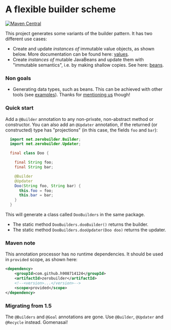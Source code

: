 # A flexible builder scheme

[![Maven Central](https://maven-badges.herokuapp.com/maven-central/com.github.h908714124/zerobuilder/badge.svg)](https://maven-badges.herokuapp.com/maven-central/com.github.h908714124/zerobuilder)

This project generates some variants of the builder pattern.
It has two different use cases:

* Create and update <em>instances of</em> immutable value objects, as shown below.
  More documentation can be found here: [values](values.md).
* Create <em>instances of</em> mutable JavaBeans and update them with "immutable semantics", i.e. by making shallow copies.
  See here: [beans](beans.md).

### Non goals

* Generating data types, such as beans. This can be achieved with other tools (see [examples](examples)).
  Thanks for [mentioning us](https://github.com/jodastephen/compare-beangen) though!

### Quick start

Add a `@Builder` annotation to any non-private, non-abstract method or constructor.
You can also add an `@Updater` annotation, if the returned (or constructed) type has "projections" 
(in this case, the fields `foo` and `bar`):

````java
  import net.zerobuilder.Builder;
  import net.zerobuilder.Updater;

  final class Doo {

    final String foo;
    final String bar;

    @Builder
    @Updater
    Doo(String foo, String bar) {
      this.foo = foo;
      this.bar = bar;
    }
  }
````

This will generate a class called `DooBuilders` in the same package.

* The static method `DooBuilders.dooBuilder()` returns the builder.
* The static method `DooBuilders.dooUpdater(Doo doo)` returns the updater.

### Maven note

This annotation processor has no runtime dependencies.
It should be used in `provided` scope, as shown here:
 
````xml
<dependency>
    <groupId>com.github.h908714124</groupId>
    <artifactId>zerobuilder</artifactId>
    <!--<version>...</version>-->
    <scope>provided</scope>
</dependency>
````

### Migrating from 1.5

The `@Builders` and `@Goal` annotations are gone. Use `@Builder`, `@Updater` and `@Recycle` instead. Gomenasai!
